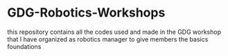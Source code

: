 # GDG-Robotics-Workshops
this repository contains all the codes used and made in the GDG workshop that I have organized as robotics manager to give members the basics foundations 
